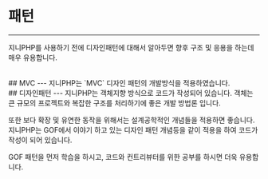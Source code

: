 # 패턴
---
지니PHP를 사용하기 전에 디자인패턴에 대해서 알아두면 향후 구조 및 응용을 하는데 매우 유용합니다.

<br>
## MVC
---
지니PHP는 `MVC` 디자인 패턴의 개발방식을 적용하였습니다.

<br>
## 디자인패턴
---
지니PHP는 객체지향 방식으로 코드가 작성되어 있습니다.  
객체는 큰 규모의 프로젝트와 복잡한 구조를 처리하기에 좋은 개발 방법론 입니다.  

또한 보다 확장 및 유연한 동작을 위해서는 설계공학적인 개념들을 적용하면 좋습니다. 지니PHP는 GOF에서 이야기 하고 있는 디자인 패턴 개념등을 같이 적용을 하여 코드가 작성이 되어 있습니다.  

GOF 패턴을 먼저 학습을 하시고, 코드와 컨트리뷰터를 위한 공부를 하시면 더욱 유용합니다.
